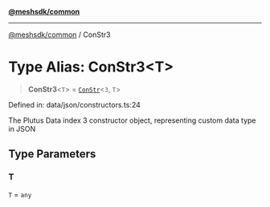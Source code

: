 [**@meshsdk/common**](../README.md)

***

[@meshsdk/common](../globals.md) / ConStr3

# Type Alias: ConStr3\<T\>

> **ConStr3**\<`T`\> = [`ConStr`](ConStr.md)\<`3`, `T`\>

Defined in: data/json/constructors.ts:24

The Plutus Data index 3 constructor object, representing custom data type in JSON

## Type Parameters

### T

`T` = `any`
